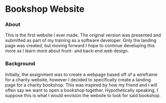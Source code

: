 # Bookshop Website
### About
This is the first website I ever made. The original version was presented and submitted as part of my training as a software developer. Only the landing page was created, but moving forward I hope to continue developing this more as I learn more about front- and back-end web design. 
### Background
Initially, the assignment was to create a webpage based off of a wireframe for a charity website, however I decided to specifically create a landing page for a charity bookshop. This was inspired by how my friend and I will often say we want to open a bookshop together. 
Hypothetically speaking, I suppose this is what I would envision the website to look for said bookshop. 
